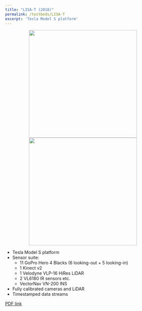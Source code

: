 ```yaml
---
title: "LISA-T (2018)"
permalink: /testbeds/LISA-T
excerpt: 'Tesla Model S platform'
---
```

<p align="center">
  <img align="middle" src="https://arangesh.github.io/images/LISA-T-im1.jpg?raw=true" width="350" />
  <img align="middle" src="https://arangesh.github.io/images/LISA-T-im2.jpg?raw=true" width="350" />
</p>

* Tesla Model S platform
* Sensor suite:
    * 11 GoPro Hero 4 Blacks (6 looking-out + 5 looking-in)
    * 1 Kinect v2
    * 1 Velodyne VLP-16 HiRes LiDAR
    * 2 VL6180 IR sensors etc.
    * VectorNav VN-200 INS
* Fully calibrated cameras and LiDAR
* Timestamped data streams

[PDF link](http://cvrr.ucsd.edu/publications/2018/LISAT.pdf)

